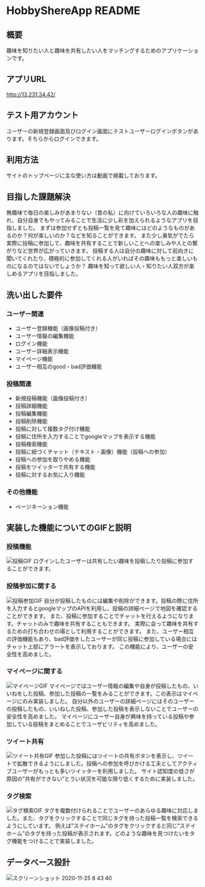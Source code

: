 # HobbyShereApp README

## 概要
趣味を知りたい人と趣味を共有したい人をマッチングするためのアプリケーションです。


## アプリURL
http://13.231.34.42/


## テスト用アカウント
ユーザーの新規登録画面及びログイン画面にテストユーザーログインボタンがあります。そちらからログインできます。


## 利用方法
サイトのトップページに主な使い方は動画で掲載しております。


## 目指した課題解決
無趣味で毎日の楽しみがあまりない（昔の私）に向けていろいろな人の趣味に触れ、自分自身でもやってみることで生活に少し彩を加えられるようなアプリを目指しました。
まずは参加せずとも投稿一覧を見て趣味にはどのようなものがあるのか？何が楽しいのか？などを知ることができます。
また少し勇気がでたら実際に投稿に参加して、趣味を共有することで新しいことへの楽しみや人との繋がりなど世界が広がっていきます。
投稿する人は自分の趣味に対して前向きに聞いてくれたり、積極的に参加してくれる人がいればその趣味ももっと楽しいものになるのではないでしょうか？
趣味を知って欲しい人・知りたい人双方が楽しめるアプリを目指しました。


## 洗い出した要件

### ユーザー関連
- ユーザー登録機能（画像投稿付き）
- ユーザー情報の編集機能
- ログイン機能
- ユーザー詳細表示機能
- マイページ機能
- ユーザー相互のgood・bad評価機能

### 投稿関連
- 新規投稿機能（画像投稿付き）
- 投稿詳細機能
- 投稿編集機能
- 投稿削除機能
- 投稿に対して複数タグ付け機能
- 投稿に住所を入力することでgoogleマップを表示する機能
- 投稿検索機能
- 投稿に紐づくチャット（テキスト・画像）機能（投稿への参加）
- 投稿への参加を取りやめる機能
- 投稿をツイッターで共有する機能
- 投稿に対するお気に入り機能

### その他機能
- ページネーション機能


## 実装した機能についてのGIFと説明

### 投稿機能
![投稿GIF](https://user-images.githubusercontent.com/71957380/100165669-3030af80-2efe-11eb-9e49-f64d39e6ce7e.gif)
ログインしたユーザーは共有したい趣味を投稿したり投稿に参加することができます。

### 投稿参加に関する
![投稿参加GIF](https://user-images.githubusercontent.com/71957380/100165716-4b032400-2efe-11eb-93cd-9776bcdd2b2f.gif)
自分が投稿したものには編集や削除ができます。投稿の際に住所を入力するとgoogleマップのAPIを利用し、投稿の詳細ページで地図を確認することができます。
また、投稿に参加することでチャットを行えるようになります。チャットのみで趣味を共有することもできます。
実際に会って趣味を共有するための打ち合わせの場として利用することができます。
また、ユーザー相互の評価機能もあり、bad評価をしたユーザーが同じ投稿に参加している場合にはチャット上部にアラートを表示しております。
この機能により、ユーザーの安全性を高めました。

### マイページに関する
![マイページGIF](https://user-images.githubusercontent.com/71957380/100165744-5f472100-2efe-11eb-8de3-f4c88422652f.gif)
マイページではユーザー情報の編集や自身が投稿したもの、いいねをした投稿、参加した投稿の一覧をみることができます。この表示はマイページにのみ実装しました。
自分以外のユーザーの詳細ページにはそのユーザーの投稿したもの、いいねした投稿、参加した投稿を表示しないことでユーザーの安全性を高めました。
マイページにユーザー自身が興味を持っている投稿や参加している投稿をまとめることでユーザビリティを高めました。

### ツイート共有
![ツイート共有GIF](https://user-images.githubusercontent.com/71957380/100165750-62daa800-2efe-11eb-929d-cce193bb0809.gif)
参加した投稿にはツイートの共有ボタンを表示し、ツイートで拡散できるようにしました。投稿への参加を呼びかける工夫としてアクティブユーザーがもっとも多いツイッターを利用しました。
サイト認知度の低さが原因の”共有ができない”とうい状況を可能な限り低くするために実装しました。

### タグ検索
![タグ検索GIF](https://user-images.githubusercontent.com/71957380/100165775-6f5f0080-2efe-11eb-85be-1e8d051f6b0f.gif)
タグを複数付けられることでユーザーのあらゆる趣味に対応しました。また、タグをクリックすることで同じタグを持った投稿一覧を検索できるようにしています。
例えば”ステイホーム”のタグをクリックすると同じ”ステイホーム”のタグを持った投稿が表示されます。どのような趣味を見つけたいをタグ機能をつけることで実装しました。


## データベース設計
![スクリーンショット 2020-11-25 8 43 40](https://user-images.githubusercontent.com/71957380/100164102-83a0fe80-2efa-11eb-9e91-a85f68f815d6.png)
